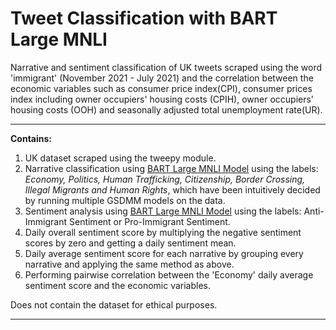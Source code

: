 # Tweet Classification with BART Large MNLI 
Narrative and sentiment classification of UK tweets scraped using the word 'immigrant' (November 2021 - July 2021) 
and the correlation between the economic variables such as consumer price index(CPI), consumer prices index including owner occupiers' housing costs (CPIH),
owner occupiers' housing costs (OOH) and seasonally adjusted total unemployment rate(UR). 
****
**Contains:**
1. UK dataset scraped using the tweepy module.   
2. Narrative classification using [BART Large MNLI Model](https://huggingface.co/facebook/bart-large-mnli) using the labels: *Economy, Politics, Human Trafficking, Citizenship, Border Crossing, Illegal Migrants and Human Rights*, which have been intuitively decided by running multiple GSDMM models on the data. 
3. Sentiment analysis using [BART Large MNLI Model](https://huggingface.co/facebook/bart-large-mnli) using the labels: Anti-Immigrant Sentiment or Pro-Immigrant Sentiment. 
4. Daily overall sentiment score by multiplying the negative sentiment scores by zero and getting a daily sentiment mean. 
5. Daily average sentiment score for each narrative by grouping every narrative and applying the same method as above. 
6. Performing pairwise correlation between the 'Economy' daily average sentiment score and the economic variables. 

Does not contain the dataset for ethical purposes. 
****
